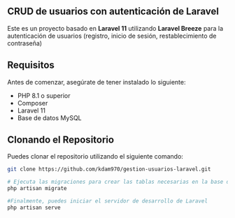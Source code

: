 ## CRUD de usuarios con autenticación de Laravel

Este es un proyecto basado en **Laravel 11** utilizando **Laravel Breeze** para la autenticación de usuarios (registro, inicio de sesión, restablecimiento de contraseña)

## Requisitos

Antes de comenzar, asegúrate de tener instalado lo siguiente:

- PHP 8.1 o superior
- Composer
- Laravel 11
- Base de datos MySQL

## Clonando el Repositorio

Puedes clonar el repositorio utilizando el siguiente comando:

```bash
git clone https://github.com/kdam970/gestion-usuarios-laravel.git

# Ejecuta las migraciones para crear las tablas necesarias en la base de datos
php artisan migrate

#Finalmente, puedes iniciar el servidor de desarrollo de Laravel
php artisan serve